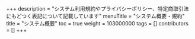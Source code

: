 +++
description = "システム利用規約やプライバシーポリシー、特定商取引法にもどつく表記について記載しています"
menuTitle = "システム概要・規約"
title = "システム概要"
toc = true
weight = 103000000
tags = []
contributors = []
+++
